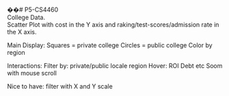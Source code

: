 ��# P5-CS4460
<br /> College Data.
<br /> Scatter Plot with cost in the Y axis and raking/test-scores/admission rate in the X axis. 

Main Display:
Squares = private college
Circles = public college
Color by region

Interactions:
  Filter by:
    private/public
    locale
    region
  Hover:
    ROI
    Debt
    etc
  Soom with mouse scroll

Nice to have:
filter with X and Y scale


